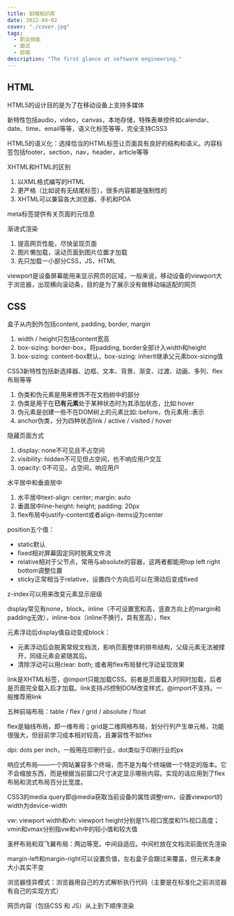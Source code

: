 ```yaml
---
title: 前端知识库
date: 2022-04-02
cover: "./cover.jpg"
tags: 
  - 职业技能
  - 面试
  - 前端
description: "The first glance at software engineering."
---
```


## HTML

HTML5的设计目的是为了在移动设备上支持多媒体

新特性包括audio，video，canvas，本地存储，特殊表单控件如calendar、date、time、email等等，语义化标签等等，完全支持CSS3

HTML5的语义化：选择恰当的HTML标签让页面具有良好的结构和语义。内容标签包括footer，section，nav，header，article等等

XHTML和HTML的区别

1. 以XML格式编写的HTML
2. 更严格（比如说有无结尾标签），很多内容都是强制性的
3. XHTML可以兼容各大浏览器、手机和PDA

meta标签提供有关页面的元信息

渐进式渲染

1. 提高网页性能，尽快呈现页面
2. 图片懒加载，滚动页面到图片位置才加载
3. 先只加载一小部分CSS，JS，HTML

viewport是设备屏幕能用来显示网页的区域，一般来说，移动设备的viewport大于浏览器，出现横向滚动条，目的是为了展示没有做移动端适配的网页

## CSS

盒子从内到外包括content, padding, border, margin

1. width / height只包括content宽高
2. box-sizing: border-box，将padding, border全部计入width和height
3. box-sizing: content-box默认，box-sizing: inherit继承父元素box-sizing值

CSS3新特性包括新选择器、边框、文本、背景、渐变、过渡、动画、多列、flex布局等等

1. 伪类和伪元素是用来修饰不在文档树中的部分
2. 伪类是用于在**已有元素**处于某种状态时为其添加状态，比如:hover
3. 伪元素是创建一些不在DOM树上的元素比如::before，伪元素用::表示
4. anchor伪类，分为四种状态link / active / visited / hover

隐藏页面方式

1. display: none不可见且不占空间
2. visibility: hidden不可见但占空间，也不响应用户交互
3. opacity: 0不可见，占空间，响应用户

水平居中和垂直居中

1. 水平居中text-align: center; margin: auto
2. 垂直居中line-height: height; padding: 20px
3. flex布局中justify-content或者align-items设为center

position五个值：

* static默认
* fixed相对屏幕固定同时脱离文件流
* relative相对于父节点，常用与absolute的容器，这两者都能用top left right bottom调整位置
* sticky正常相当于relative，设置四个方向后可以在滑动后变成fixed

z-index可以用来改变元素显示层级

display常见有none，block，inline（不可设置宽和高，竖直方向上的margin和padding无效），inline-box（inline不换行，具有宽高），flex

元素浮动后display值自动变成block：

* 元素浮动后会脱离常规文档流，影响页面整体的排布结构，父级元素无法被撑开，同级元素会紧随其后。
* 清除浮动可以用clear: both; 或者用flex布局替代浮动呈现效果

link是XHTML标签，@import只能加载CSS。前者是页面载入时同时加载，后者是页面完全载入后才加载。link支持JS控制DOM改变样式，@import不支持。一般推荐用link

五种前端布局：table / flex / grid / absolute / float

flex是轴线布局，即一维布局；grid是二维网格布局，划分行列产生单元格，功能很强大，但目前学习成本相对较高，且兼容性不如flex

dpi: dots per inch，一般用在印刷行业，dot类似于印刷行业的px

响应式布局——一个网站兼容多个终端，而不是为每个终端做一个特定的版本。它不会缩放东西，而是根据当前窗口尺寸决定显示哪些内容。实现的话应用到了flex布局和流式布局百分比宽度。

CSS3的media query即@media获取当前设备的属性调整rem，设置viewport的width为device-width

vw: viewport width和vh: viewport height分别是1%视口宽度和1%视口高度；vmin和vmax分别指vw和vh中的较小值和较大值

圣杯布局和双飞翼布局：两边等宽，中间自适应。中间栏放在文档流前面优先渲染

margin-left和margin-right可以设置负值，左右盒子会跟过来覆盖，但元素本身大小其实不变

浏览器怪异模式：浏览器用自己的方式解析执行代码（主要是在标准化之前浏览器有自己的实现方式）
      
网页内容（包括CSS 和 JS）从上到下顺序渲染